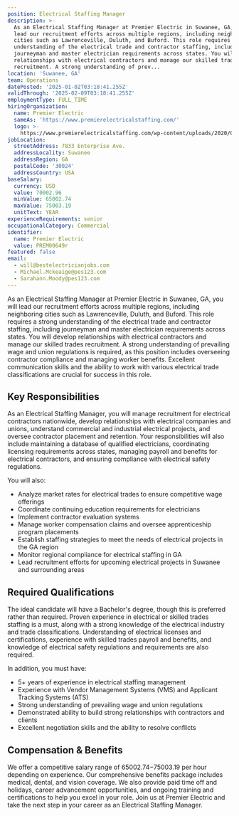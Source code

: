 ```yaml
---
position: Electrical Staffing Manager
description: >-
  As an Electrical Staffing Manager at Premier Electric in Suwanee, GA, you will
  lead our recruitment efforts across multiple regions, including neighboring
  cities such as Lawrenceville, Duluth, and Buford. This role requires a strong
  understanding of the electrical trade and contractor staffing, including
  journeyman and master electrician requirements across states. You will develop
  relationships with electrical contractors and manage our skilled trades
  recruitment. A strong understanding of prev...
location: 'Suwanee, GA'
team: Operations
datePosted: '2025-01-02T03:18:41.255Z'
validThrough: '2025-02-09T03:18:41.255Z'
employmentType: FULL_TIME
hiringOrganization:
  name: Premier Electric
  sameAs: 'https://www.premierelectricalstaffing.com/'
  logo: >-
    https://www.premierelectricalstaffing.com/wp-content/uploads/2020/05/Premier-Electrical-Staffing-logo.png
jobLocation:
  streetAddress: 7833 Enterprise Ave.
  addressLocality: Suwanee
  addressRegion: GA
  postalCode: '30024'
  addressCountry: USA
baseSalary:
  currency: USD
  value: 70002.96
  minValue: 65002.74
  maxValue: 75003.19
  unitText: YEAR
experienceRequirements: senior
occupationalCategory: Commercial
identifier:
  name: Premier Electric
  value: PREM00649r
featured: false
email:
  - will@bestelectricianjobs.com
  - Michael.Mckeaige@pes123.com
  - Sarahann.Moody@pes123.com
---
```




As an Electrical Staffing Manager at Premier Electric in Suwanee, GA, you will lead our recruitment efforts across multiple regions, including neighboring cities such as Lawrenceville, Duluth, and Buford. This role requires a strong understanding of the electrical trade and contractor staffing, including journeyman and master electrician requirements across states. You will develop relationships with electrical contractors and manage our skilled trades recruitment. A strong understanding of prevailing wage and union regulations is required, as this position includes overseeing contractor compliance and managing worker benefits. Excellent communication skills and the ability to work with various electrical trade classifications are crucial for success in this role.

## Key Responsibilities
As an Electrical Staffing Manager, you will manage recruitment for electrical contractors nationwide, develop relationships with electrical companies and unions, understand commercial and industrial electrical projects, and oversee contractor placement and retention. Your responsibilities will also include maintaining a database of qualified electricians, coordinating licensing requirements across states, managing payroll and benefits for electrical contractors, and ensuring compliance with electrical safety regulations.

You will also:
- Analyze market rates for electrical trades to ensure competitive wage offerings
- Coordinate continuing education requirements for electricians
- Implement contractor evaluation systems
- Manage worker compensation claims and oversee apprenticeship program placements
- Establish staffing strategies to meet the needs of electrical projects in the GA region
- Monitor regional compliance for electrical staffing in GA
- Lead recruitment efforts for upcoming electrical projects in Suwanee and surrounding areas

## Required Qualifications
The ideal candidate will have a Bachelor's degree, though this is preferred rather than required. Proven experience in electrical or skilled trades staffing is a must, along with a strong knowledge of the electrical industry and trade classifications. Understanding of electrical licenses and certifications, experience with skilled trades payroll and benefits, and knowledge of electrical safety regulations and requirements are also required.

In addition, you must have:
- 5+ years of experience in electrical staffing management
- Experience with Vendor Management Systems (VMS) and Applicant Tracking Systems (ATS)
- Strong understanding of prevailing wage and union regulations
- Demonstrated ability to build strong relationships with contractors and clients
- Excellent negotiation skills and the ability to resolve conflicts

## Compensation & Benefits
We offer a competitive salary range of $65002.74-$75003.19 per hour depending on experience. Our comprehensive benefits package includes medical, dental, and vision coverage. We also provide paid time off and holidays, career advancement opportunities, and ongoing training and certifications to help you excel in your role. Join us at Premier Electric and take the next step in your career as an Electrical Staffing Manager.
